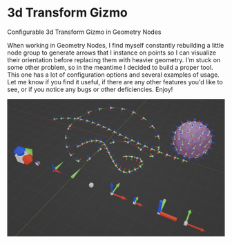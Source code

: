 # 3d Transform Gizmo
 Configurable 3d Transform Gizmo in Geometry Nodes

When working in Geometry Nodes, I find myself constantly rebuilding a little node group to generate arrows that I instance on points so I can visualize their orientation before replacing them with heavier geometry. I'm stuck on some other problem, so in the meantime I decided to build a proper tool. This one has a lot of configuration options and several examples of usage. Let me know if you find it useful, if there are any other features you'd like to see, or if you notice any bugs or other deficiencies. Enjoy!

![Screenshot](./VC%203d%20Transform%20Gizmo.png)